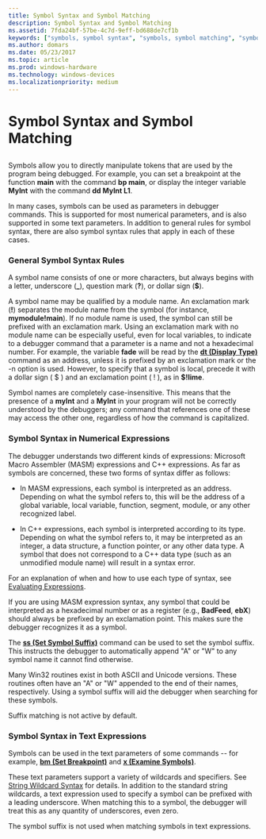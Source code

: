 ```yaml
---
title: Symbol Syntax and Symbol Matching
description: Symbol Syntax and Symbol Matching
ms.assetid: 7fda24bf-57be-4c7d-9eff-bd688de7cf1b
keywords: ["symbols, symbol syntax", "symbols, symbol matching", "symbols, symbol suffix", "syntax rules for commands, $ (local symbol identifier)", "$ (local symbol identifier)", "local symbol identifier ( $ )", "local variables, local symbol identifier ( $ )"]
ms.author: domars
ms.date: 05/23/2017
ms.topic: article
ms.prod: windows-hardware
ms.technology: windows-devices
ms.localizationpriority: medium
---
```


# Symbol Syntax and Symbol Matching


## <span id="ddk_symbol_syntax_and_symbol_matching_dbg"></span><span id="DDK_SYMBOL_SYNTAX_AND_SYMBOL_MATCHING_DBG"></span>


Symbols allow you to directly manipulate tokens that are used by the program being debugged. For example, you can set a breakpoint at the function **main** with the command **bp main**, or display the integer variable **MyInt** with the command **dd MyInt L1**.

In many cases, symbols can be used as parameters in debugger commands. This is supported for most numerical parameters, and is also supported in some text parameters. In addition to general rules for symbol syntax, there are also symbol syntax rules that apply in each of these cases.

### <span id="general_symbol_syntax_rules"></span><span id="GENERAL_SYMBOL_SYNTAX_RULES"></span>General Symbol Syntax Rules

A symbol name consists of one or more characters, but always begins with a letter, underscore (**\_**), question mark (**?**), or dollar sign (**$**).

A symbol name may be qualified by a module name. An exclamation mark (**!**) separates the module name from the symbol (for instance, **mymodule!main**). If no module name is used, the symbol can still be prefixed with an exclamation mark. Using an exclamation mark with no module name can be especially useful, even for local variables, to indicate to a debugger command that a parameter is a name and not a hexadecimal number. For example, the variable **fade** will be read by the [**dt (Display Type)**](dt--display-type-.md) command as an address, unless it is prefixed by an exclamation mark or the -n option is used. However, to specify that a symbol is local, precede it with a dollar sign ( $ ) and an exclamation point ( ! ), as in **$!lime**.

Symbol names are completely case-insensitive. This means that the presence of a **myInt** and a **MyInt** in your program will not be correctly understood by the debuggers; any command that references one of these may access the other one, regardless of how the command is capitalized.

### <span id="symbol_syntax_in_numerical_expressions"></span><span id="SYMBOL_SYNTAX_IN_NUMERICAL_EXPRESSIONS"></span>Symbol Syntax in Numerical Expressions

The debugger understands two different kinds of expressions: Microsoft Macro Assembler (MASM) expressions and C++ expressions. As far as symbols are concerned, these two forms of syntax differ as follows:

-   In MASM expressions, each symbol is interpreted as an address. Depending on what the symbol refers to, this will be the address of a global variable, local variable, function, segment, module, or any other recognized label.

-   In C++ expressions, each symbol is interpreted according to its type. Depending on what the symbol refers to, it may be interpreted as an integer, a data structure, a function pointer, or any other data type. A symbol that does not correspond to a C++ data type (such as an unmodified module name) will result in a syntax error.

For an explanation of when and how to use each type of syntax, see [Evaluating Expressions](evaluating-expressions.md).

If you are using MASM expression syntax, any symbol that could be interpreted as a hexadecimal number or as a register (e.g., **BadFeed**, **ebX**) should always be prefixed by an exclamation point. This makes sure the debugger recognizes it as a symbol.

The [**ss (Set Symbol Suffix)**](ss--set-symbol-suffix-.md) command can be used to set the symbol suffix. This instructs the debugger to automatically append "A" or "W" to any symbol name it cannot find otherwise.

Many Win32 routines exist in both ASCII and Unicode versions. These routines often have an "A" or "W" appended to the end of their names, respectively. Using a symbol suffix will aid the debugger when searching for these symbols.

Suffix matching is not active by default.

### <span id="symbol_syntax_in_text_expressions"></span><span id="SYMBOL_SYNTAX_IN_TEXT_EXPRESSIONS"></span>Symbol Syntax in Text Expressions

Symbols can be used in the text parameters of some commands -- for example, [**bm (Set Breakpoint)**](bp--bu--bm--set-breakpoint-.md) and [**x (Examine Symbols)**](x--examine-symbols-.md).

These text parameters support a variety of wildcards and specifiers. See [String Wildcard Syntax](string-wildcard-syntax.md) for details. In addition to the standard string wildcards, a text expression used to specify a symbol can be prefixed with a leading underscore. When matching this to a symbol, the debugger will treat this as any quantity of underscores, even zero.

The symbol suffix is not used when matching symbols in text expressions.

 

 





